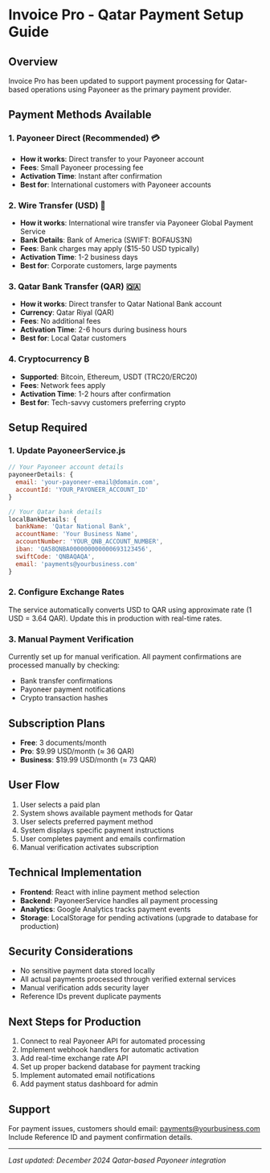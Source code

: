 # Invoice Pro - Qatar Payment Setup Guide

## Overview
Invoice Pro has been updated to support payment processing for Qatar-based operations using Payoneer as the primary payment provider.

## Payment Methods Available

### 1. Payoneer Direct (Recommended) 💳
- **How it works**: Direct transfer to your Payoneer account
- **Fees**: Small Payoneer processing fee
- **Activation Time**: Instant after confirmation
- **Best for**: International customers with Payoneer accounts

### 2. Wire Transfer (USD) 🏦  
- **How it works**: International wire transfer via Payoneer Global Payment Service
- **Bank Details**: Bank of America (SWIFT: BOFAUS3N)
- **Fees**: Bank charges may apply ($15-50 USD typically)
- **Activation Time**: 1-2 business days
- **Best for**: Corporate customers, large payments

### 3. Qatar Bank Transfer (QAR) 🇶🇦
- **How it works**: Direct transfer to Qatar National Bank account
- **Currency**: Qatar Riyal (QAR)
- **Fees**: No additional fees
- **Activation Time**: 2-6 hours during business hours
- **Best for**: Local Qatar customers

### 4. Cryptocurrency ₿
- **Supported**: Bitcoin, Ethereum, USDT (TRC20/ERC20)
- **Fees**: Network fees apply
- **Activation Time**: 1-2 hours after confirmation
- **Best for**: Tech-savvy customers preferring crypto

## Setup Required

### 1. Update PayoneerService.js
```javascript
// Your Payoneer account details
payoneerDetails: {
  email: 'your-payoneer-email@domain.com',
  accountId: 'YOUR_PAYONEER_ACCOUNT_ID'
}

// Your Qatar bank details  
localBankDetails: {
  bankName: 'Qatar National Bank',
  accountName: 'Your Business Name',
  accountNumber: 'YOUR_QNB_ACCOUNT_NUMBER',
  iban: 'QA58QNBA000000000000693123456',
  swiftCode: 'QNBAQAQA',
  email: 'payments@yourbusiness.com'
}
```

### 2. Configure Exchange Rates
The service automatically converts USD to QAR using approximate rate (1 USD = 3.64 QAR). Update this in production with real-time rates.

### 3. Manual Payment Verification
Currently set up for manual verification. All payment confirmations are processed manually by checking:
- Bank transfer confirmations
- Payoneer payment notifications
- Crypto transaction hashes

## Subscription Plans
- **Free**: 3 documents/month
- **Pro**: $9.99 USD/month (≈ 36 QAR)
- **Business**: $19.99 USD/month (≈ 73 QAR)

## User Flow
1. User selects a paid plan
2. System shows available payment methods for Qatar
3. User selects preferred payment method
4. System displays specific payment instructions
5. User completes payment and emails confirmation
6. Manual verification activates subscription

## Technical Implementation
- **Frontend**: React with inline payment method selection
- **Backend**: PayoneerService handles all payment processing
- **Analytics**: Google Analytics tracks payment events
- **Storage**: LocalStorage for pending activations (upgrade to database for production)

## Security Considerations
- No sensitive payment data stored locally
- All actual payments processed through verified external services
- Manual verification adds security layer
- Reference IDs prevent duplicate payments

## Next Steps for Production
1. Connect to real Payoneer API for automated processing
2. Implement webhook handlers for automatic activation
3. Add real-time exchange rate API
4. Set up proper backend database for payment tracking
5. Implement automated email notifications
6. Add payment status dashboard for admin

## Support
For payment issues, customers should email: payments@yourbusiness.com
Include Reference ID and payment confirmation details.

---
*Last updated: December 2024*
*Qatar-based Payoneer integration*
